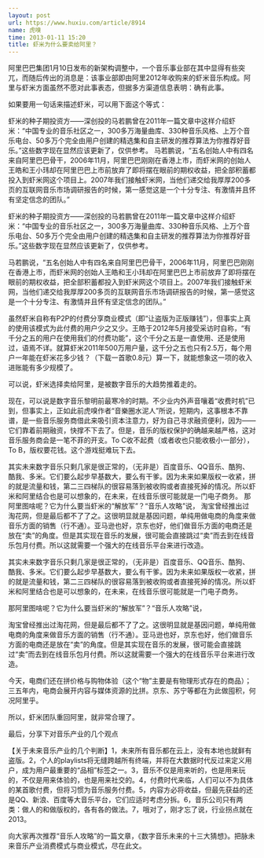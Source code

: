```yaml
---
layout: post
url: https://www.huxiu.com/article/8914
name: 虎嗅
time: 2013-01-11 15:20
title: 虾米为什么要卖给阿里？
---
```

阿里巴巴集团1月10日发布的新架构调整中，一个音乐事业部在其中显得有些突兀，而随后传出的消息是：该事业部即由阿里2012年收购来的虾米音乐构成。阿里与虾米方面虽然不愿对此事表态，但据多方渠道信息表明：确有此事。

如果要用一句话来描述虾米，可以用下面这个等式：

虾米的种子期投资方——深创投的马若鹏曾在2011年一篇文章中这样介绍虾米：“中国专业的音乐社区之一，300多万海量曲库、330种音乐风格、上万个音乐电台、50多万个完全由用户创建的精选集和自主研发的推荐算法为你推荐好音乐。”这些数字现在显然应该更新了，仅供参考。 马若鹏说，“五名创始人中有四名来自阿里巴巴骨干，2006年11月，阿里巴巴刚刚在香港上市，而虾米网的创始人王皓和王小玮却在阿里巴巴上市前放弃了即将摆在眼前的期权收益，把全部积蓄都投入到虾米网这个项目上。2007年我们接触虾米网，当他们递交给我厚厚200多页的互联网音乐市场调研报告的时候，第一感觉这是一个十分专注、有激情并且怀有坚定信念的团队。”

虾米的种子期投资方——深创投的马若鹏曾在2011年一篇文章中这样介绍虾米：“中国专业的音乐社区之一，300多万海量曲库、330种音乐风格、上万个音乐电台、50多万个完全由用户创建的精选集和自主研发的推荐算法为你推荐好音乐。”这些数字现在显然应该更新了，仅供参考。

马若鹏说，“五名创始人中有四名来自阿里巴巴骨干，2006年11月，阿里巴巴刚刚在香港上市，而虾米网的创始人王皓和王小玮却在阿里巴巴上市前放弃了即将摆在眼前的期权收益，把全部积蓄都投入到虾米网这个项目上。2007年我们接触虾米网，当他们递交给我厚厚200多页的互联网音乐市场调研报告的时候，第一感觉这是一个十分专注、有激情并且怀有坚定信念的团队。”

虽然虾米自称有P2P的付费分享商业模式（即“让盗版为正版赚钱”），但事实上真的使用该模式为此付费的用户少之又少。王皓于2012年5月接受采访时自称，“有千分之五的用户在使用我们的付费功能”，这个千分之五是一直使用、还是使用过，语焉不详。就算虾米2011年500万用户量，这千分之五也只有2.5万，每个用户一年能在虾米花多少钱？（下载一首歌0.8元）算一下，就能想象这一项的收入进账能有多少规模了。

可以说，虾米选择卖给阿里，是被数字音乐的大趋势推着走的。

现在，可以说是数字音乐黎明前最寒冷的时期。不少业内外声音嚷着“收费时机”已到，但事实上，正如此前虎嗅作者“音樂圈水泥人”所说，短期内，这事根本不靠谱，是一些音乐服务商借此来吸引资本注意力，好为自己寻求融资便利，因为——它们靠着前期融资，快撑不下去了。但是，音乐的版权保护的确越来越严格，这对音乐服务商会是一笔不菲的开支。To C收不起费（或者收也只能收极小一部分），To B，版权要花钱。这个游戏挺难玩下去。

其实未来数字音乐只剩几家是很正常的，（无非是）百度音乐、QQ音乐、酷狗、酷我、多米。它们要么起步早基数大，要么有干爹。因为未来如果版权一收紧，拼的就是流量和钱，第二三四梯队的很容易落到被收购或者直接死掉的情况。所以虾米和阿里结合也是可以想象的，在未来，在线音乐很可能就是一门电子商务。 那阿里图啥呢？它为什么要当虾米的“解放军”？“音乐人攻略”说， 淘宝曾经推出过淘花网，但是最后都不了了之。这很明显就是基因问题，单纯用做电商的角度来做音乐方面的销售（行不通）。亚马逊也好，京东也好，他们做音乐方面的电商还是放在“卖”的角度。但是其实现在音乐的发展，很可能会直接跳过“卖”而去到在线音乐包月付费。所以这就需要一个强大的在线音乐平台来进行改造。

其实未来数字音乐只剩几家是很正常的，（无非是）百度音乐、QQ音乐、酷狗、酷我、多米。它们要么起步早基数大，要么有干爹。因为未来如果版权一收紧，拼的就是流量和钱，第二三四梯队的很容易落到被收购或者直接死掉的情况。所以虾米和阿里结合也是可以想象的，在未来，在线音乐很可能就是一门电子商务。

那阿里图啥呢？它为什么要当虾米的“解放军”？“音乐人攻略”说，

淘宝曾经推出过淘花网，但是最后都不了了之。这很明显就是基因问题，单纯用做电商的角度来做音乐方面的销售（行不通）。亚马逊也好，京东也好，他们做音乐方面的电商还是放在“卖”的角度。但是其实现在音乐的发展，很可能会直接跳过“卖”而去到在线音乐包月付费。所以这就需要一个强大的在线音乐平台来进行改造。

今天，电商们还在拼价格与购物体验（这个“物”主要是有物理形式存在的商品）；三五年内，电商会展开内容与媒体资源的比拼。京东、苏宁等都在为此做囤积，何况阿里乎。

所以，虾米团队重回阿里，就非常合理了。

最后，分享下对音乐产业的几个观点

【关于未来音乐产业的几个判断】1，未来所有音乐都在云上，没有本地也就鲜有盗版。2，个人的playlists将无缝跨越所有终端，并将在大数据时代反过来定义用户，成为用户最重要的“品相”标签之一。3，音乐不仅是用来听的，也是用来玩的，不仅是用来体验的，也是用来社交的。4，付费时代来临，人们可以不为具体的某首歌付费，但将习惯为音乐服务付费。5，内容方必将收益，但最先获益的还是QQ、新浪、百度等大音乐平台，它们应适时考虑分拆。6，音乐公司只有两类：做人的和做版权的，各有各的做法。7，哦对了，刚才忘了说，行业拐点就在2013。

向大家再次推荐“音乐人攻略”的一篇文章，《数字音乐未来的十三大猜想》。把脉未来音乐产业消费模式与商业模式，尽在此文。

